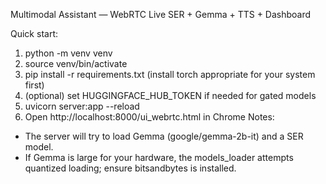 Multimodal Assistant — WebRTC Live SER + Gemma + TTS + Dashboard

Quick start:
1. python -m venv venv
2. source venv/bin/activate
3. pip install -r requirements.txt  (install torch appropriate for your system first)
4. (optional) set HUGGINGFACE_HUB_TOKEN if needed for gated models
5. uvicorn server:app --reload
6. Open http://localhost:8000/ui_webrtc.html in Chrome
Notes:
- The server will try to load Gemma (google/gemma-2b-it) and a SER model.
- If Gemma is large for your hardware, the models_loader attempts quantized loading; ensure bitsandbytes is installed.
